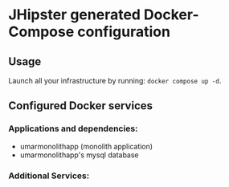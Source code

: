 # JHipster generated Docker-Compose configuration

## Usage

Launch all your infrastructure by running: `docker compose up -d`.

## Configured Docker services

### Applications and dependencies:

- umarmonolithapp (monolith application)
- umarmonolithapp's mysql database

### Additional Services:
